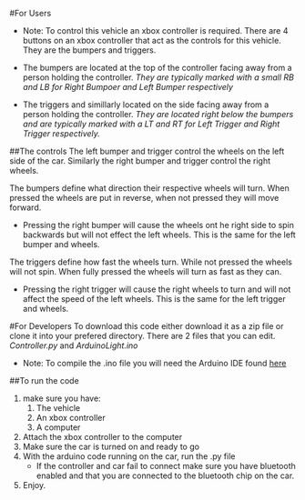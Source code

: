 #For Users
  * Note: To control this vehicle an xbox controller is required.
There are 4 buttons on an xbox controller that act as the controls for this vehicle. They are the bumpers and triggers.

  * The bumpers are located at the top of the controller facing away from a person holding the controller. *They are typically marked with a small RB and LB for Right Bumpoer and Left Bumper respectively*

  * The triggers and simillarly located on the side facing away from a person holding the controller. *They are located right below the bumpers and are typically marked with a LT and RT for Left Trigger and Right Trigger respectively.*

##The controls
The left bumper and trigger control the wheels on the left side of the car. Similarly the right bumper and trigger control the right wheels.

The bumpers define what direction their respective wheels will turn. When pressed the wheels are put in reverse, when not pressed they will move forward.
  * Pressing the right bumper will cause the wheels ont he right side to spin backwards but will not effect the left wheels. This is the same for the left bumper and wheels.

The triggers define how fast the wheels turn. While not pressed the wheels will not spin. When fully pressed the wheels will turn as fast as they can.
  * Pressing the right trigger will cause the right wheels to turn and will not affect the speed of the left wheels. This is the same for the left trigger and wheels.

#For Developers
To download this code either download it as a zip file or clone it into your prefered directory.
There are 2 files that you can edit. *Controller.py* and *ArduinoLight.ino*
  * Note: To compile the .ino file you will need the Arduino IDE found [here](https://www.arduino.cc/en/main/software)

##To run the code
1. make sure you have:
	1. The vehicle
	2. An xbox controller
	3. A computer
2. Attach the xbox controller to the computer
3. Make sure the car is turned on and ready to go
4. With the arduino code running on the car, run the .py file
	  * If the controller and car fail to connect make sure you have bluetooth enabled and that you are connected to the bluetooth chip on the car.
5. Enjoy.